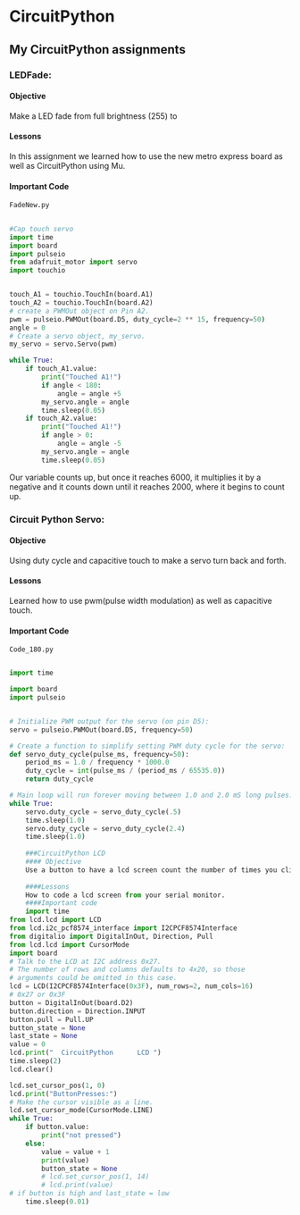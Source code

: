# CircuitPython
## My CircuitPython assignments

### LEDFade:
#### Objective
Make a LED fade from full brightness (255) to 

#### Lessons
In this assignment we learned how to use the new metro express board as well as CircuitPython using Mu.
#### Important Code
`FadeNew.py`
``` python
    
#Cap touch servo
import time
import board
import pulseio
from adafruit_motor import servo
import touchio


touch_A1 = touchio.TouchIn(board.A1)
touch_A2 = touchio.TouchIn(board.A2)
# create a PWMOut object on Pin A2.
pwm = pulseio.PWMOut(board.D5, duty_cycle=2 ** 15, frequency=50)
angle = 0
# Create a servo object, my_servo.
my_servo = servo.Servo(pwm)

while True:
    if touch_A1.value:
        print("Touched A1!")
        if angle < 180:
            angle = angle +5
        my_servo.angle = angle
        time.sleep(0.05)
    if touch_A2.value:
        print("Touched A1!")
        if angle > 0:
            angle = angle -5
        my_servo.angle = angle
        time.sleep(0.05)
```
Our variable counts up, but once it reaches 6000, it multiplies it by a negative and it counts down until it reaches 2000, where it begins to count up. 

### Circuit Python Servo:
#### Objective
Using duty cycle and capacitive touch to make a servo turn back and forth. 

#### Lessons
Learned how to use pwm(pulse width modulation) as well as capacitive touch. 
#### Important Code
`Code_180.py`
``` python

import time

import board
import pulseio


# Initialize PWM output for the servo (on pin D5):
servo = pulseio.PWMOut(board.D5, frequency=50)

# Create a function to simplify setting PWM duty cycle for the servo:
def servo_duty_cycle(pulse_ms, frequency=50):
    period_ms = 1.0 / frequency * 1000.0
    duty_cycle = int(pulse_ms / (period_ms / 65535.0))
    return duty_cycle

# Main loop will run forever moving between 1.0 and 2.0 mS long pulses:
while True:
    servo.duty_cycle = servo_duty_cycle(.5)
    time.sleep(1.0)
    servo.duty_cycle = servo_duty_cycle(2.4)
    time.sleep(1.0)
    
    ###CircuitPython LCD
    #### Objective 
    Use a button to have a lcd screen count the number of times you click it.
    
    ####Lessons
    How to code a lcd screen from your serial monitor.
    ####Important code
    import time
from lcd.lcd import LCD
from lcd.i2c_pcf8574_interface import I2CPCF8574Interface
from digitalio import DigitalInOut, Direction, Pull
from lcd.lcd import CursorMode
import board
# Talk to the LCD at I2C address 0x27.
# The number of rows and columns defaults to 4x20, so those
# arguments could be omitted in this case.
lcd = LCD(I2CPCF8574Interface(0x3F), num_rows=2, num_cols=16)
# 0x27 or 0x3F
button = DigitalInOut(board.D2)
button.direction = Direction.INPUT
button.pull = Pull.UP
button_state = None
last_state = None
value = 0
lcd.print("  CircuitPython    	LCD ")
time.sleep(2)
lcd.clear()

lcd.set_cursor_pos(1, 0)
lcd.print("ButtonPresses:")
# Make the cursor visible as a line.
lcd.set_cursor_mode(CursorMode.LINE)
while True:
    if button.value:
        print("not pressed")
    else:
        value = value + 1
        print(value)
        button_state = None
        # lcd.set_cursor_pos(1, 14)
        # lcd.print(value)
# if button is high and last_state = low
    time.sleep(0.01)
